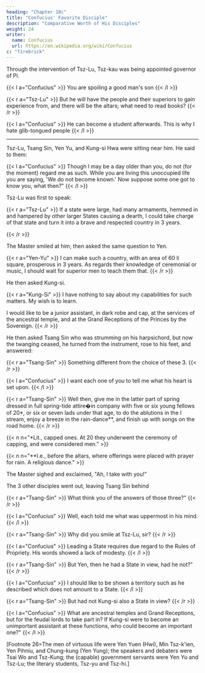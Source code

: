 ```yaml
---
heading: "Chapter 10c"
title: "Confucius' Favorite Disciple"
description: "Comparative Worth of His Disciples"
weight: 24
writer:
  name: Confucius
  url: https://en.wikipedia.org/wiki/Confucius
c: "firebrick"
---
```



Through the intervention of Tsz-Lu, Tsz-kau was being appointed governor of Pi. 

{{< l a="Confucius" >}}
You are spoiling a good man's son
{{< /l >}}

{{< r a="Tsz-Lu" >}}
But he will have the people and their superiors to gain experience from, and there will be the altars; what need to read books? 
{{< /r >}}

{{< l a="Confucius" >}}
He can become a student afterwards. This is why I hate glib-tongued people 
{{< /l >}}

---

Tsz-Lu, Tsang Sin, Yen Yu, and Kung-si Hwa were sitting near him. He said to them:

{{< l a="Confucius" >}}
Though I may be a day older than you, do not (for the moment) regard me as such. While you are living this unoccupied life you are saying, 'We do not become known.' Now suppose some one got to know you, what then?"
{{< /l >}}

Tsz-Lu was first to speak:

{{< r a="Tsz-Lu" >}}
If a state were large, had many armaments, hemmed in and hampered by other larger States causing a dearth, I could take charge of that state and turn it into a brave and respected country in 3 years.
<!-- - had a population augmented by armies and regiments, causing a dearth in it of food of all kinds -->
{{< /r >}}


The Master smiled at him, then asked the same question to Yen.

{{< r a="Yen-Yu" >}}
I can make such a country, with an area of 60 li square, prosperous in 3 years. As regards their knowledge of ceremonial or music, I should wait for superior men to teach them that.
{{< /r >}}

He then asked Kung-si.

{{< r a="Kung-Si" >}}
I have nothing to say about my capabilities for such matters. My wish is to learn.  

I would like to be a junior assistant, in dark robe and cap, at the services of the ancestral temple, and at the Grand Receptions of the Princes by the Sovereign.
{{< /r >}}

He then asked Tsang Sin who was strumming on his harpsichord, but now the twanging ceased, he turned from the instrument, rose to his feet, and answered:

{{< r a="Tsang-Sin" >}}
Something different from the choice of these 3.
{{< /r >}}

{{< l a="Confucius" >}}
I want each one of you to tell me what his heart is set upon.
{{< /l >}}

{{< r a="Tsang-Sin" >}}
Well then, give me in the latter part of spring dressed in full spring-tide attire�in company with five or six young fellows of 20*, or six or seven lads under that age, to do the ablutions in the I stream, enjoy a breeze in the rain-dance**,  and finish up with songs on the road home.
{{< /r >}}


{{< n n="*Lit., capped ones. At 20 they underwent the ceremony of capping, and were considered men." >}}


{{< n n="**I.e., before the altars, where offerings were placed with prayer for rain. A religious dance." >}}

 


The Master sighed and exclaimed, "Ah, I take with you!"

The 3 other disciples went out, leaving Tsang Sin behind

{{< r a="Tsang-Sin" >}}
What think you of the answers of those three?" 
{{< /r >}}

{{< l a="Confucius" >}}
Well, each told me what was uppermost in his mind. 
{{< /l >}}

{{< r a="Tsang-Sin" >}}
Why did you smile at Tsz-Lu, sir?
{{< /r >}}

{{< l a="Confucius" >}}
Leading a State requires due regard to the Rules of Propriety. His words showed a lack of modesty.
{{< /l >}}

{{< r a="Tsang-Sin" >}}
But Yen, then he had a State in view, had he not?" 
{{< /r >}}


{{< l a="Confucius" >}}
I should like to be shown a territory such as he described which does not amount to a State.
{{< /l >}}

{{< r a="Tsang-Sin" >}}
But had not Kung-si also a State in view?
{{< /r >}}

{{< l a="Confucius" >}}
What are ancestral temples and Grand Receptions, but for the feudal lords to take part in? If Kung-si were to become an unimportant assistant at these functions, who could become an important one?" 
{{< /l >}}


[Footnote 26=The men of virtuous life were Yen Yuen (Hwi), Min Tsz-k'ien, Yen Pihniu, and Chung-kung (Yen Yung); the speakers and debaters were Tsai Wo and Tsz-Kung; the (capable) government servants were Yen Yu and Tsz-Lu; the literary students, Tsz-yu and Tsz-hi.] 
